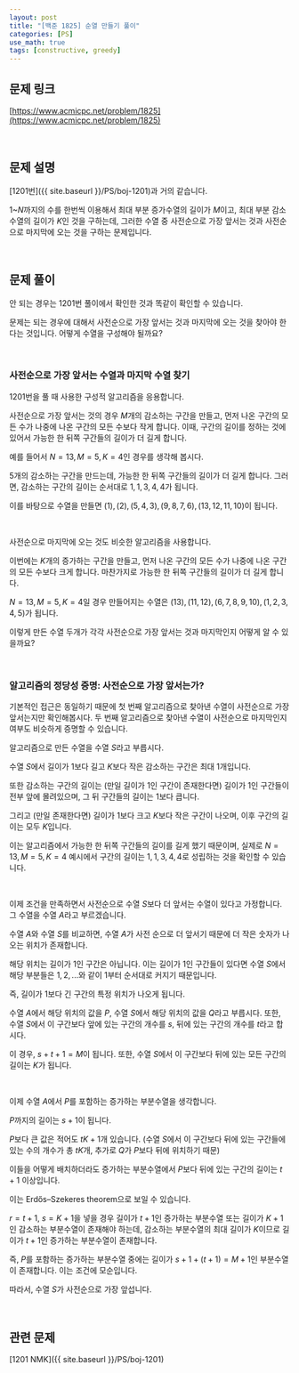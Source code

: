 ```yaml
---
layout: post
title: "[백준 1825] 순열 만들기 풀이"
categories: [PS]
use_math: true
tags: [constructive, greedy]
---
```


## 문제 링크

[https://www.acmicpc.net/problem/1825](https://www.acmicpc.net/problem/1825)

&nbsp;

## 문제 설명

[1201번]({{ site.baseurl }}/PS/boj-1201)과 거의 같습니다.

$1$~$N$까지의 수를 한번씩 이용해서 최대 부분 증가수열의 길이가 $M$이고, 최대 부분 감소수열의 길이가 $K$인 것을 구하는데, 그러한 수열 중 사전순으로 가장 앞서는 것과 사전순으로 마지막에 오는 것을 구하는 문제입니다.

&nbsp;

## 문제 풀이

안 되는 경우는 1201번 풀이에서 확인한 것과 똑같이 확인할 수 있습니다.

문제는 되는 경우에 대해서 사전순으로 가장 앞서는 것과 마지막에 오는 것을 찾아야 한다는 것입니다.
어떻게 수열을 구성해야 될까요?

&nbsp;

### 사전순으로 가장 앞서는 수열과 마지막 수열 찾기

1201번을 풀 때 사용한 구성적 알고리즘을 응용합니다.

사전순으로 가장 앞서는 것의 경우 $M$개의 감소하는 구간을 만들고, 먼저 나온 구간의 모든 수가 나중에 나온 구간의 모든 수보다 작게 합니다.
이때, 구간의 길이를 정하는 것에 있어서 가능한 한 뒤쪽 구간들의 길이가 더 길게 합니다.

예를 들어서 $N=13, M=5, K=4$인 경우를 생각해 봅시다.

$5$개의 감소하는 구간을 만드는데, 가능한 한 뒤쪽 구간들의 길이가 더 길게 합니다.
그러면, 감소하는 구간의 길이는 순서대로 $1, 1, 3, 4, 4$가 됩니다.

이를 바탕으로 수열을 만들면 $(1), (2), (5, 4, 3), (9, 8, 7, 6), (13, 12, 11, 10)$이 됩니다.

&nbsp;

사전순으로 마지막에 오는 것도 비슷한 알고리즘을 사용합니다.

이번에는 $K$개의 증가하는 구간을 만들고, 먼저 나온 구간의 모든 수가 나중에 나온 구간의 모든 수보다 크게 합니다.
마찬가지로 가능한 한 뒤쪽 구간들의 길이가 더 길게 합니다.

$N=13, M=5, K=4$일 경우 만들어지는 수열은 $(13), (11, 12), (6, 7, 8, 9, 10), (1, 2, 3, 4, 5)$가 됩니다.

이렇게 만든 수열 두개가 각각 사전순으로 가장 앞서는 것과 마지막인지 어떻게 알 수 있을까요?

&nbsp;

### 알고리즘의 정당성 증명: 사전순으로 가장 앞서는가?

기본적인 접근은 동일하기 때문에 첫 번째 알고리즘으로 찾아낸 수열이 사전순으로 가장 앞서는지만 확인해봅시다.
두 번째 알고리즘으로 찾아낸 수열이 사전순으로 마지막인지 여부도 비슷하게 증명할 수 있습니다.

알고리즘으로 만든 수열을 수열 $S$라고 부릅시다.

수열 $S$에서 길이가 1보다 길고 $K$보다 작은 감소하는 구간은 최대 1개입니다.

또한 감소하는 구간의 길이는 (만일 길이가 1인 구간이 존재한다면) 길이가 1인 구간들이 전부 앞에 몰려있으며, 그 뒤 구간들의 길이는 1보다 큽니다.

그리고 (만일 존재한다면) 길이가 1보다 크고 $K$보다 작은 구간이 나오며, 이후 구간의 길이는 모두 $K$입니다.

이는 알고리즘에서 가능한 한 뒤쪽 구간들의 길이를 길게 했기 때문이며, 실제로 $N=13, M=5, K=4$ 예시에서 구간의 길이는 $1, 1, 3, 4, 4$로 성립하는 것을 확인할 수 있습니다.

&nbsp;

이제 조건을 만족하면서 사전순으로 수열 $S$보다 더 앞서는 수열이 있다고 가정합니다.
그 수열을 수열 $A$라고 부르겠습니다.

수열 $A$와 수열 $S$를 비교하면, 수열 $A$가 사전 순으로 더 앞서기 때문에 더 작은 숫자가 나오는 위치가 존재합니다.

해당 위치는 길이가 1인 구간은 아닙니다.
이는 길이가 1인 구간들이 있다면 수열 $S$에서 해당 부분들은 $1, 2, ...$와 같이 1부터 순서대로 커지기 때문입니다.

즉, 길이가 1보다 긴 구간의 특정 위치가 나오게 됩니다.

수열 $A$에서 해당 위치의 값을 $P$, 수열 $S$에서 해당 위치의 값을 $Q$라고 부릅시다.
또한, 수열 $S$에서 이 구간보다 앞에 있는 구간의 개수를 $s$, 뒤에 있는 구간의 개수를 $t$라고 합시다.

이 경우, $s+t+1=M$이 됩니다.
또한, 수열 $S$에서 이 구간보다 뒤에 있는 모든 구간의 길이는 $K$가 됩니다.

&nbsp;

이제 수열 $A$에서 $P$를 포함하는 증가하는 부분수열을 생각합니다.

$P$까지의 길이는 $s+1$이 됩니다.

$P$보다 큰 값은 적어도 $tK+1$개 있습니다. (수열 $S$에서 이 구간보다 뒤에 있는 구간들에 있는 수의 개수가 총 $tK$개, 추가로 $Q$가 $P$보다 뒤에 위치하기 때문)

이들을 어떻게 배치하더라도 증가하는 부분수열에서 $P$보다 뒤에 있는 구간의 길이는 $t+1$ 이상입니다.

이는 Erdős–Szekeres theorem으로 보일 수 있습니다.

$r=t+1$, $s=K+1$을 넣을 경우 길이가 $t+1$인 증가하는 부분수열 또는 길이가 $K+1$인 감소하는 부분수열이 존재해야 하는데, 감소하는 부분수열의 최대 길이가 $K$이므로 길이가 $t+1$인 증가하는 부분수열이 존재합니다.

즉, $P$를 포함하는 증가하는 부분수열 중에는 길이가 $s+1+(t+1)=M+1$인 부분수열이 존재합니다.
이는 조건에 모순입니다.

따라서, 수열 $S$가 사전순으로 가장 앞섭니다.

&nbsp;

## 관련 문제

[1201 NMK]({{ site.baseurl }}/PS/boj-1201)
